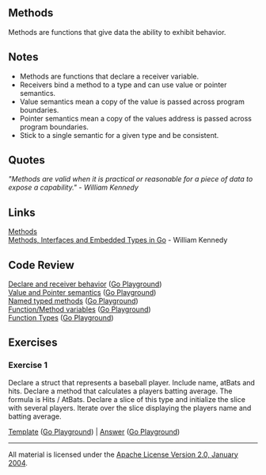 ## Methods

Methods are functions that give data the ability to exhibit behavior.

## Notes

* Methods are functions that declare a receiver variable.
* Receivers bind a method to a type and can use value or pointer semantics.
* Value semantics mean a copy of the value is passed across program boundaries.
* Pointer semantics mean a copy of the values address is passed across program boundaries.
* Stick to a single semantic for a given type and be consistent.

## Quotes

_"Methods are valid when it is practical or reasonable for a piece of data to expose a capability." - William Kennedy_

## Links

[Methods](https://golang.org/doc/effective_go.html#methods)    
[Methods, Interfaces and Embedded Types in Go](https://www.ardanlabs.com/blog/2014/05/methods-interfaces-and-embedded-types.html) - William Kennedy    

## Code Review

[Declare and receiver behavior](example1/example1.go) ([Go Playground](https://play.golang.org/p/9ZBYDPHs_pT))  
[Value and Pointer semantics](example5/example5.go) ([Go Playground](https://play.golang.org/p/QmKfZAnZ6FQ))  
[Named typed methods](example2/example2.go) ([Go Playground](https://play.golang.org/p/9g1PIjyA2YQ))  
[Function/Method variables](example3/example3.go) ([Go Playground](https://play.golang.org/p/iRkiczvcHiH))  
[Function Types](example4/example4.go) ([Go Playground](https://play.golang.org/p/4TRrKs0-mTR))

## Exercises

### Exercise 1

Declare a struct that represents a baseball player. Include name, atBats and hits. Declare a method that calculates a players batting average. The formula is Hits / AtBats. Declare a slice of this type and initialize the slice with several players. Iterate over the slice displaying the players name and batting average.

[Template](exercises/template1/template1.go) ([Go Playground](https://play.golang.org/p/7oCUZ0IOBRK)) | 
[Answer](exercises/exercise1/exercise1.go) ([Go Playground](https://play.golang.org/p/smog--SovkM))
___
All material is licensed under the [Apache License Version 2.0, January 2004](http://www.apache.org/licenses/LICENSE-2.0).
